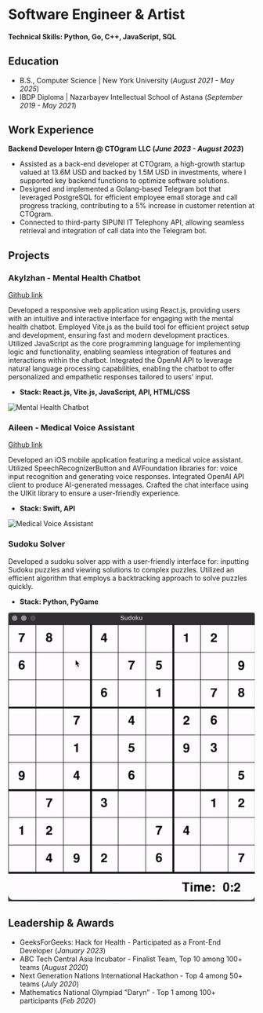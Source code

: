 # Software Engineer & Artist

#### Technical Skills: Python, Go, C++, JavaScript, SQL

## Education	        		
- B.S., Computer Science | New York University (_August 2021 - May 2025_)
- IBDP Diploma | Nazarbayev Intellectual School of Astana (_September 2019 - May 2021_)

## Work Experience
**Backend Developer Intern @ CTOgram LLC (_June 2023 - August 2023_)**
- Assisted as a back-end developer at CTOgram, a high-growth startup valued at 13.6M USD and backed by 1.5M USD in investments, where I supported key backend functions to optimize software solutions.
- Designed and implemented a Golang-based Telegram bot that leveraged PostgreSQL for efficient employee email storage and call progress tracking, contributing to a 5% increase in customer retention at CTOgram.
- Connected to third-party SIPUNI IT Telephony API, allowing seamless retrieval and integration of call data into the Telegram bot.

## Projects
### Akylzhan - Mental Health Chatbot
[Github link](https://github.com/ZeinMukhanov/mental_health_chatbot)

Developed a responsive web application using React.js, providing users with an intuitive and interactive interface for engaging with the mental health chatbot. Employed Vite.js as the build tool for efficient project setup and development, ensuring fast and modern development practices. Utilized JavaScript as the core programming language for implementing logic and functionality, enabling seamless integration of features and interactions within the chatbot. Integrated the OpenAI API to leverage natural language processing capabilities, enabling the chatbot to offer personalized and empathetic responses tailored to users’ input. 
- **Stack: React.js, Vite.js, JavaScript, API, HTML/CSS**

![Mental Health Chatbot](https://github.com/ZeinMukhanov/demo/blob/main/Mental_Health_Bot_demo.gif)

### Aileen - Medical Voice Assistant
[Github link](https://github.com/ZeinMukhanov/aileen)

Developed an iOS mobile application featuring a medical voice assistant. Utilized SpeechRecognizerButton and AVFoundation libraries for: voice input recognition and generating voice responses. Integrated OpenAI API client to produce AI-generated messages. Crafted the chat interface using the UIKit library to ensure a user-friendly experience.
- **Stack: Swift, API**

![Medical Voice Assistant](/assets/img/bike_study.jpeg)

### Sudoku Solver
Developed a sudoku solver app with a user-friendly interface for: inputting Sudoku puzzles and viewing solutions to complex puzzles. Utilized an efficient algorithm that employs a backtracking approach to solve puzzles quickly.
- **Stack: Python, PyGame**

![Sudoku Solver](https://github.com/ZeinMukhanov/demo/blob/main/sudoku_demo.gif)

## Leadership & Awards
- GeeksForGeeks: Hack for Health - Participated as a Front-End Developer (_January 2023_)
- ABC Tech Central Asia Incubator - Finalist Team, Top 10 among 100+ teams (_August 2020_)
- Next Generation Nations International Hackathon - Top 4 among 50+ teams (_July 2020_)
- Mathematics National Olympiad ”Daryn” - Top 1 among 100+ participants (_Feb 2020_)


